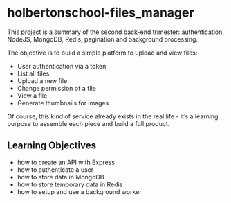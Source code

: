 # holbertonschool-files_manager


This project is a summary of the second back-end trimester: authentication, NodeJS, MongoDB, Redis, pagination and background processing.

The objective is to build a simple platform to upload and view files:

* User authentication via a token
* List all files
* Upload a new file
* Change permission of a file
* View a file
* Generate thumbnails for images

Of course, this kind of service already exists in the real life - it’s a learning purpose to assemble each piece and build a full product.

## Learning Objectives
* how to create an API with Express
* how to authenticate a user
* how to store data in MongoDB
* how to store temporary data in Redis
* how to setup and use a background worker

